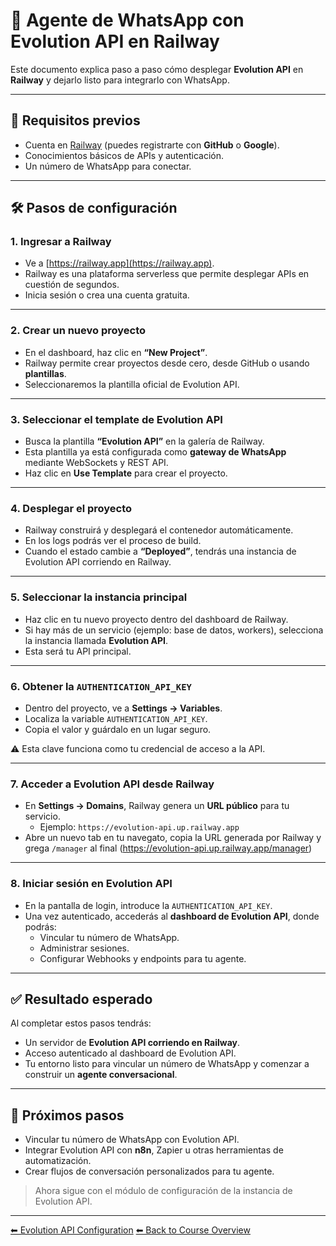 
# 🚀 Agente de WhatsApp con Evolution API en Railway

Este documento explica paso a paso cómo desplegar **Evolution API** en **Railway** y dejarlo listo para integrarlo con WhatsApp.  

---

## 📌 Requisitos previos
- Cuenta en [Railway](https://railway.app) (puedes registrarte con **GitHub** o **Google**).
- Conocimientos básicos de APIs y autenticación.
- Un número de WhatsApp para conectar.

---

## 🛠️ Pasos de configuración

### 1. Ingresar a Railway
- Ve a [https://railway.app](https://railway.app).
- Railway es una plataforma serverless que permite desplegar APIs en cuestión de segundos.
- Inicia sesión o crea una cuenta gratuita.

---

### 2. Crear un nuevo proyecto
- En el dashboard, haz clic en **“New Project”**.
- Railway permite crear proyectos desde cero, desde GitHub o usando **plantillas**.
- Seleccionaremos la plantilla oficial de Evolution API.

---

### 3. Seleccionar el template de **Evolution API**
- Busca la plantilla **“Evolution API”** en la galería de Railway.
- Esta plantilla ya está configurada como **gateway de WhatsApp** mediante WebSockets y REST API.
- Haz clic en **Use Template** para crear el proyecto.

---

### 4. Desplegar el proyecto
- Railway construirá y desplegará el contenedor automáticamente.
- En los logs podrás ver el proceso de build.
- Cuando el estado cambie a **“Deployed”**, tendrás una instancia de Evolution API corriendo en Railway.

---

### 5. Seleccionar la instancia principal
- Haz clic en tu nuevo proyecto dentro del dashboard de Railway.
- Si hay más de un servicio (ejemplo: base de datos, workers), selecciona la instancia llamada **Evolution API**.
- Esta será tu API principal.

---

### 6. Obtener la `AUTHENTICATION_API_KEY`
- Dentro del proyecto, ve a **Settings → Variables**.
- Localiza la variable `AUTHENTICATION_API_KEY`.
- Copia el valor y guárdalo en un lugar seguro.

⚠️ Esta clave funciona como tu credencial de acceso a la API.

---

### 7. Acceder a Evolution API desde Railway
- En **Settings → Domains**, Railway genera un **URL público** para tu servicio.
  - Ejemplo: `https://evolution-api.up.railway.app` 
- Abre un nuevo tab en tu navegato, copia la URL generada por Railway y grega `/manager` al final (https://evolution-api.up.railway.app/manager)

---

### 8. Iniciar sesión en Evolution API
- En la pantalla de login, introduce la `AUTHENTICATION_API_KEY`.
- Una vez autenticado, accederás al **dashboard de Evolution API**, donde podrás:
  - Vincular tu número de WhatsApp.
  - Administrar sesiones.
  - Configurar Webhooks y endpoints para tu agente.

---

## ✅ Resultado esperado
Al completar estos pasos tendrás:
- Un servidor de **Evolution API corriendo en Railway**.
- Acceso autenticado al dashboard de Evolution API.
- Tu entorno listo para vincular un número de WhatsApp y comenzar a construir un **agente conversacional**.

---

## 🚀 Próximos pasos
- Vincular tu número de WhatsApp con Evolution API.
- Integrar Evolution API con **n8n**, Zapier u otras herramientas de automatización.
- Crear flujos de conversación personalizados para tu agente.

> Ahora sigue con el módulo de configuración de la instancia de Evolution API.

---

[⬅ Evolution API Configuration](./02.instance_configuration.md)
[⬅ Back to Course Overview](../../README.md)


